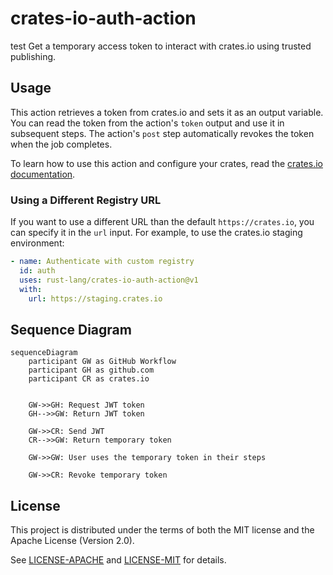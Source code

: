 # crates-io-auth-action
test
Get a temporary access token to interact with crates.io using trusted publishing.

## Usage

This action retrieves a token from crates.io and sets it as an output variable.
You can read the token from the action's `token` output and use it in subsequent steps.
The action's `post` step automatically revokes the token when the job completes.

To learn how to use this action and configure your crates, read the
[crates.io documentation](https://crates.io/docs/trusted-publishing).

### Using a Different Registry URL

If you want to use a different URL than the default `https://crates.io`, you can specify it
in the `url` input.
For example, to use the crates.io staging environment:

```yaml
- name: Authenticate with custom registry
  id: auth
  uses: rust-lang/crates-io-auth-action@v1
  with:
    url: https://staging.crates.io
```

## Sequence Diagram

```mermaid
sequenceDiagram
    participant GW as GitHub Workflow
    participant GH as github.com
    participant CR as crates.io


    GW->>GH: Request JWT token
    GH-->>GW: Return JWT token

    GW->>CR: Send JWT
    CR-->>GW: Return temporary token

    GW->>GW: User uses the temporary token in their steps

    GW->>CR: Revoke temporary token
```

## License

This project is distributed under the terms of both the MIT license and the
Apache License (Version 2.0).

See [LICENSE-APACHE](LICENSE-APACHE) and [LICENSE-MIT](LICENSE-MIT) for details.
